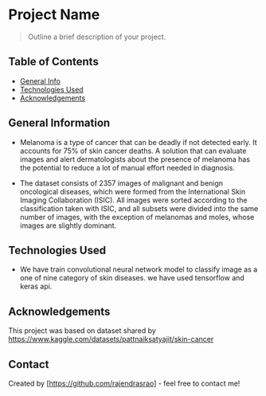 # Project Name
> Outline a brief description of your project.


## Table of Contents
* [General Info](#general-information)
* [Technologies Used](#technologies-used)
* [Acknowledgements](#acknowledgements)

<!-- You can include any other section that is pertinent to your problem -->

## General Information
- Melanoma is a type of cancer that can be deadly if not detected early. It accounts for 75% of skin cancer deaths. A solution that can evaluate images and alert dermatologists about the presence of melanoma has the potential to reduce a lot of manual effort needed in diagnosis.

- The dataset consists of 2357 images of malignant and benign oncological diseases, which were formed from the International Skin Imaging Collaboration (ISIC). All images were sorted according to the classification taken with ISIC, and all subsets were divided into the same number of images, with the exception of melanomas and moles, whose images are slightly dominant.




## Technologies Used
- We have train convolutional neural network model to classify image as a one of nine category of skin diseases.
  we have used tensorflow and keras api. 

     
<!-- As the libraries versions keep on changing, it is recommended to mention the version of library used in this project -->

## Acknowledgements
This project was based on dataset shared by  https://www.kaggle.com/datasets/pattnaiksatyajit/skin-cancer


## Contact
Created by [https://github.com/rajendrasrao] - feel free to contact me!


<!-- Optional -->
<!-- ## License -->
<!-- This project is open source and available under the [... License](). -->

<!-- You don't have to include all sections - just the one's relevant to your project -->